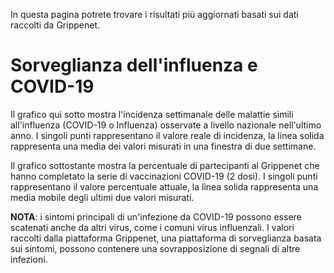 In questa pagina potrete trovare i risultati più aggiornati basati sui dati raccolti da Grippenet.

# Sorveglianza dell'influenza e COVID-19

Il grafico qui sotto mostra l'incidenza settimanale delle malattie simili all'influenza (COVID-19 o Influenza) osservate a livello nazionale nell'ultimo anno. I singoli punti rappresentano il valore reale di incidenza, la linea solida rappresenta una media dei valori misurati in una finestra di due settimane.

<lineandscatterchart
  data-url="resources/switzerland/visualizations/covid_incidence_series_it.json"
/>

<lineandscatterchart
  data-url="resources/switzerland/visualizations/ili_incidence_series_it.json"
/>

Il grafico sottostante mostra la percentuale di partecipanti al Grippenet che hanno completato la serie di vaccinazioni COVID-19 (2 dosi). I singoli punti rappresentano il valore percentuale attuale, la linea solida rappresenta una media mobile degli ultimi due valori misurati.

<lineandscatterchart
  data-url="resources/switzerland/visualizations/covid_vaccine_series_it.json"
/>

**NOTA**: i sintomi principali di un'infezione da COVID-19 possono essere scatenati anche da altri virus, come i comuni virus influenzali. I valori raccolti dalla piattaforma Grippenet, una piattaforma di sorveglianza basata sui sintomi, possono contenere una sovrapposizione di segnali di altre infezioni.
